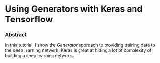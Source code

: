 # Using Generators with Keras and Tensorflow

### Abstract

In this tutorial, I show the *Generator* approach to providing training data to the deep learning network.
Keras is great at hiding a lot of complexity of building a deep learning network.
